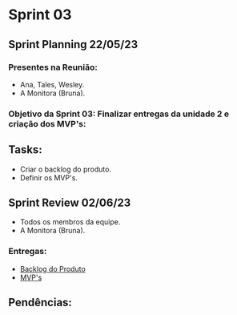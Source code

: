 # Sprint 03

## Sprint Planning 22/05/23

### Presentes na Reunião:

- Ana, Tales, Wesley.
- A Monitora (Bruna).

### Objetivo da Sprint 03: Finalizar entregas da unidade 2 e criação dos MVP's:

## Tasks:

- Criar o backlog do produto.
- Definir os MVP's.

## Sprint Review 02/06/23

- Todos os membros da equipe.
- A Monitora (Bruna).

### **Entregas:**

- [Backlog do Produto](../BacklogDoProduto.md)
- [MVP's](../PontuacaoMVP.md)

## Pendências:
